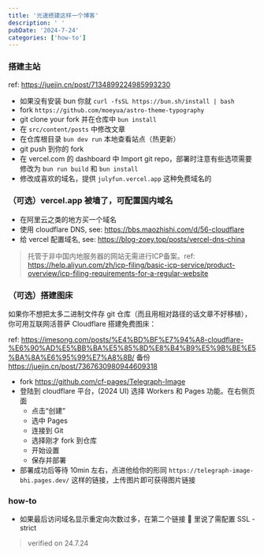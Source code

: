 ```yaml
---
title: '光速搭建这样一个博客'
description: ' '
pubDate: '2024-7-24'
categories: ['how-to']
---
```


### 搭建主站

ref: https://juejin.cn/post/7134899224985993230

- 如果没有安装 bun 你就 `curl -fsSL https://bun.sh/install | bash`
- fork `https://github.com/moeyua/astro-theme-typography`
- git clone your fork 并在仓库中 `bun install`
- 在 `src/content/posts` 中修改文章
- 在仓库根目录 `bun dev run` 本地查看站点（热更新）
- git push 到你的 fork
- 在 vercel.com 的 dashboard 中 Import git repo，部署时注意有些选项需要修改为 `bun run build` 和 `bun install`
- 修改成喜欢的域名，提供 `julyfun.vercel.app` 这种免费域名的

### （可选）vercel.app 被墙了，可配置国内域名

- 在阿里云之类的地方买一个域名
- 使用 cloudflare DNS, see: https://bbs.maozhishi.com/d/56-cloudflare
- 给 vercel 配置域名, see: https://blog-zoey.top/posts/vercel-dns-china

> 托管于非中国内地服务器的网站无需进行ICP备案。ref: https://help.aliyun.com/zh/icp-filing/basic-icp-service/product-overview/icp-filing-requirements-for-a-regular-website

### （可选）搭建图床

如果你不想把太多二进制文件存 git 仓库（而且用相对路径的话文章不好移植），你可用互联网活菩萨 Cloudflare 搭建免费图床：

ref: https://imesong.com/posts/%E4%BD%BF%E7%94%A8-cloudflare-%E6%90%AD%E5%BB%BA%E5%85%8D%E8%B4%B9%E5%9B%BE%E5%BA%8A%E6%95%99%E7%A8%8B/ 备份 https://juejin.cn/post/7367630980944609318

- fork https://github.com/cf-pages/Telegraph-Image
- 登陆到 cloudflare 平台，(2024 UI) 选择 Workers 和 Pages 功能。在右侧页面
  - 点击“创建”
  - 选中 Pages
  - 连接到 Git
  - 选择刚才 fork 到仓库
  - 开始设置
  - 保存并部署
- 部署成功后等待 10min 左右，点进他给你的形同 `https://telegraph-image-bhi.pages.dev/` 这样的链接，上传图片即可获得图片链接

### how-to

- 如果最后访问域名显示重定向次数过多，在第二个链接 🔗 里说了需配置 SSL - strict

> verified on 24.7.24


